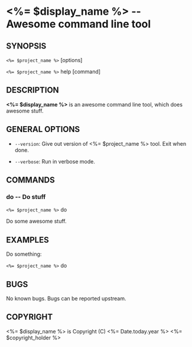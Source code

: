 # <%= $display_name %> -- Awesome command line tool

## SYNOPSIS

`<%= $project_name %>` [options]

`<%= $project_name %>` help [command]


## DESCRIPTION

**<%= $display_name %>** is an awesome command line tool, which does awesome
stuff.


## GENERAL OPTIONS

  * `--version`:
    Give out version of <%= $project_name %> tool. Exit when done.

  * `--verbose`:
    Run in verbose mode.


## COMMANDS

### do -- Do stuff

`<%= $project_name %>` do

Do some awesome stuff.


## EXAMPLES

Do something:

`<%= $project_name %>` do


## BUGS

No known bugs. Bugs can be reported upstream.


## COPYRIGHT

<%= $display_name %> is Copyright (C) <%= Date.today.year %> <%= $copyright_holder %>
